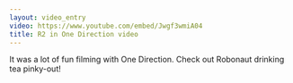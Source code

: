 ```yaml
---
layout: video_entry
video: https://www.youtube.com/embed/Jwgf3wmiA04
title: R2 in One Direction video
---
```


It was a lot of fun filming with One Direction.  Check out Robonaut drinking tea pinky-out!